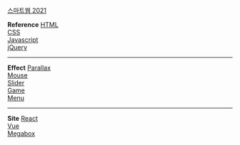 <a href="https://escape1004.github.io/dothome21">스마트웹 2021</a>

<strong>Reference</strong>
<a href="https://escape1004.github.io/dothome21/refer-html/index.html">HTML<br></a>
<a href="https://escape1004.github.io/dothome21/refer-css/index.html">CSS<br></a>
<a href="https://escape1004.github.io/dothome21/refer-javascript/index.html">Javascript<br></a>
<a href="https://escape1004.github.io/dothome21/refer-jquery/index.html">jQuery<br></a>

<hr>

<strong>Effect</strong>
<a href="https://escape1004.github.io/dothome21/refer-effect/parallaxEffect/index.html">Parallax<br></a>
<a href="https://escape1004.github.io/dothome21/refer-effect/mouseEffect/index.html">Mouse<br></a>
<a href="https://escape1004.github.io/dothome21/refer-effect/sliderEffect/index.html">Slider<br></a>
<a href="https://escape1004.github.io/dothome21/refer-effect/gameEfect/index.html">Game<br></a>
<a href="https://escape1004.github.io/dothome21/refer-effect/menuEffect/index.html">Menu<br></a>

<hr>

<strong>Site</strong>
<a href="https://reactescape.web.app/">React<br></a>
<a href="https://vueescape.web.app/">Vue<br></a>
<a href="https://escape1004.github.io/dothome21/megabox/index.html">Megabox<br></a>

